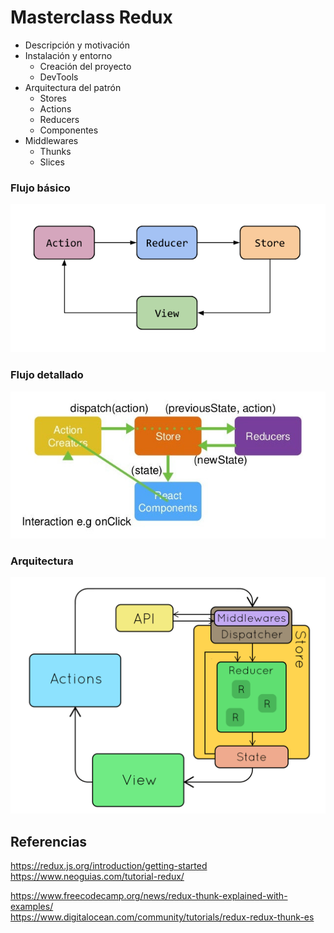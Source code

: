 # Masterclass Redux

- Descripción y motivación
- Instalación y entorno
  - Creación del proyecto
  - DevTools
- Arquitectura del patrón
  - Stores
  - Actions
  - Reducers
  - Componentes
- Middlewares
  - Thunks
  - Slices

### Flujo básico

![Overview](1-overview.png "Overview")

### Flujo detallado

![Flow](2-flow.jpg "Flow")

### Arquitectura

![Architecture](3-architecture.gif "Architecture")

## Referencias

https://redux.js.org/introduction/getting-started  
https://www.neoguias.com/tutorial-redux/  

https://www.freecodecamp.org/news/redux-thunk-explained-with-examples/  
https://www.digitalocean.com/community/tutorials/redux-redux-thunk-es  
